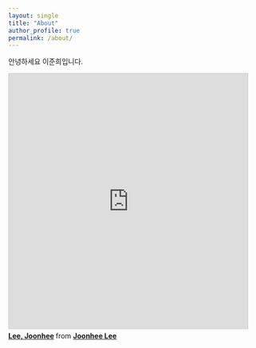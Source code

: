```yaml
---
layout: single
title: "About"
author_profile: true
permalink: /about/
---
```


안녕하세요 이준희입니다.

<iframe src="https://www.slideshare.net/slideshow/embed_code/key/yvu9NYbnyRELdb" width="479" height="511" frameborder="0" marginwidth="0" marginheight="0" scrolling="no" style="border:1px solid #CCC; border-width:1px; margin-bottom:5px; max-width: 100%;" allowfullscreen> </iframe> <div style="margin-bottom:5px"> <strong> <a href="https://www.slideshare.net/secret/yvu9NYbnyRELdb" title="Lee, Joonhee" target="_blank">Lee, Joonhee</a> </strong> from <strong><a href="https://www.slideshare.net/ssuser4e6f0f" target="_blank">Joonhee Lee</a></strong> </div>
